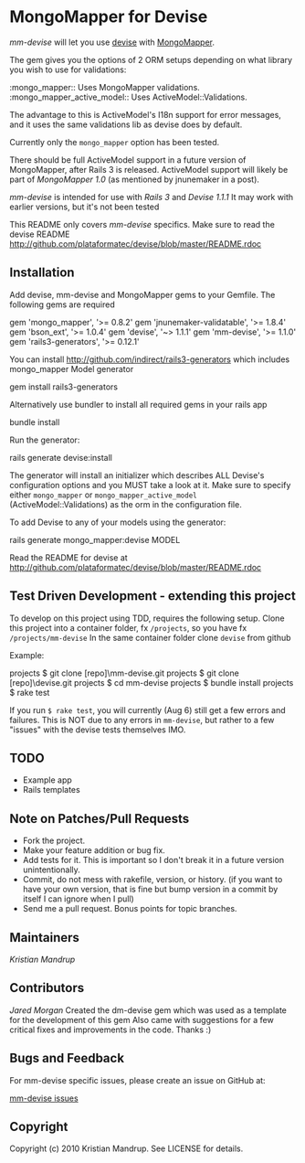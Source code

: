 # MongoMapper for Devise

*mm-devise* will let you use [devise](http://github.com/plataformatec/devise) with [MongoMapper](http://github.com/jnunemaker/mongomapper). 

The gem gives you the options of 2 ORM setups depending on what library you wish to use for validations:   

:mongo_mapper::
  Uses MongoMapper validations.
:mongo_mapper_active_model::
  Uses ActiveModel::Validations. 
  
  The advantage to this is ActiveModel's I18n support for error messages, and
  it uses the same validations lib as devise does by default.

Currently only the <code>mongo_mapper</code> option has been tested. 

There should be full ActiveModel support in a future version of MongoMapper, after Rails 3 is released.
ActiveModel support will likely be part of *MongoMapper 1.0* (as mentioned by jnunemaker in a post).

*mm-devise* is intended for use with *Rails 3* and *Devise 1.1.1* It may work with earlier versions, but it's not been tested

This README only covers *mm-devise* specifics. 
Make sure to read the devise README http://github.com/plataformatec/devise/blob/master/README.rdoc

## Installation

Add devise, mm-devise and MongoMapper gems to your Gemfile. The following gems are required

  gem 'mongo_mapper',           '>= 0.8.2'
  gem 'jnunemaker-validatable', '>= 1.8.4'
  gem 'bson_ext',               '>= 1.0.4'
  gem 'devise',                 '~> 1.1.1'
  gem 'mm-devise',              '>= 1.1.0'
  gem 'rails3-generators',      '>= 0.12.1'

You can install http://github.com/indirect/rails3-generators which includes mongo_mapper Model generator

  gem install rails3-generators
  
Alternatively use bundler to install all required gems in your rails app 

  bundle install  

Run the generator:

  rails generate devise:install

The generator will install an initializer which describes ALL Devise's
configuration options and you MUST take a look at it. Make sure to specify
either <code>mongo_mapper</code> or <code>mongo_mapper_active_model</code> (ActiveModel::Validations) 
as the orm in the configuration file.

To add Devise to any of your models using the generator:

  rails generate mongo_mapper:devise MODEL

Read the README for devise at http://github.com/plataformatec/devise/blob/master/README.rdoc

## Test Driven Development - extending this project

To develop on this project using TDD, requires the following setup.
Clone this project into a container folder, fx <code>/projects</code>, so you have fx <code>/projects/mm-devise</code>
In the same container folder clone <code>devise</code> from github

Example:

  projects $ git clone [repo]\mm-devise.git
  projects $ git clone [repo]\devise.git 
  projects $ cd mm-devise
  projects $ bundle install
  projects $ rake test</pre>

If you run <code>$ rake test</code>, you will currently (Aug 6) still get a few errors and failures.
This is NOT due to any errors in <code>mm-devise</code>, but rather to a few "issues" with the devise tests themselves IMO. 

## TODO

* Example app
* Rails templates

## Note on Patches/Pull Requests
 
* Fork the project.
* Make your feature addition or bug fix.
* Add tests for it. This is important so I don't break it in a
  future version unintentionally.
* Commit, do not mess with rakefile, version, or history.
  (if you want to have your own version, that is fine but bump version in a commit by itself I can ignore when I pull)
* Send me a pull request. Bonus points for topic branches.

## Maintainers

*Kristian Mandrup*

## Contributors

*Jared Morgan*
Created the dm-devise gem which was used as a template for the development of this gem
Also came with suggestions for a few critical fixes and improvements in the code. Thanks :)

## Bugs and Feedback

For mm-devise specific issues, please create an issue on GitHub at:

[mm-devise issues](http://github.com/kristianmandrup/mm-devise/issues)

## Copyright

Copyright (c) 2010 Kristian Mandrup. See LICENSE for details.


